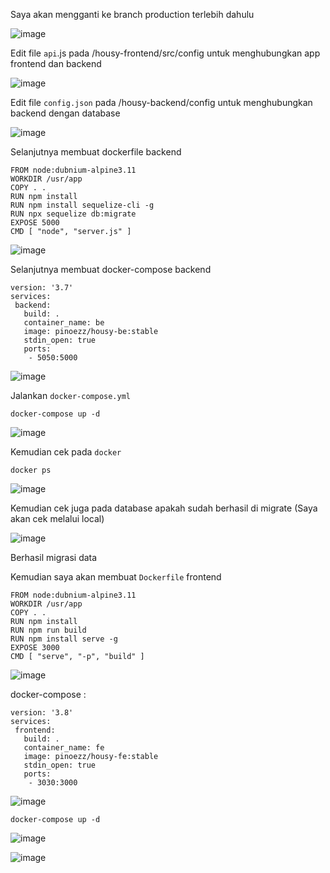 Saya akan mengganti ke branch production terlebih dahulu

![image](https://user-images.githubusercontent.com/106061407/176349334-ef8b535e-4fa0-4c87-a9f6-ea75ea8d8ae6.png)

Edit file `api`.js pada /housy-frontend/src/config untuk menghubungkan app frontend dan backend

![image](https://user-images.githubusercontent.com/106061407/176350029-0649e568-9957-4b5d-b842-7fbc6003c5cb.png)

Edit file `config.json` pada /housy-backend/config untuk menghubungkan backend dengan database

![image](https://user-images.githubusercontent.com/106061407/176350773-85b0fab3-51af-4994-bb11-5b6352ebc133.png)


Selanjutnya membuat dockerfile backend

```
FROM node:dubnium-alpine3.11
WORKDIR /usr/app
COPY . .
RUN npm install
RUN npm install sequelize-cli -g
RUN npx sequelize db:migrate
EXPOSE 5000
CMD [ "node", "server.js" ]

```

![image](https://user-images.githubusercontent.com/106061407/176438058-11e68ad8-6d96-4de8-a433-f79129179d20.png)


Selanjutnya membuat docker-compose backend

```
version: '3.7'
services:
 backend:
   build: .
   container_name: be
   image: pinoezz/housy-be:stable
   stdin_open: true
   ports:
    - 5050:5000
```

![image](https://user-images.githubusercontent.com/106061407/176355566-b9904f5d-6f84-4e09-b03b-71eac12bdb50.png)

Jalankan `docker-compose.yml` 

```
docker-compose up -d
```

![image](https://user-images.githubusercontent.com/106061407/176361665-0bcd410a-6a0f-439a-afaa-15c1096b2b4d.png)

Kemudian cek pada `docker` 

```
docker ps
```

![image](https://user-images.githubusercontent.com/106061407/176365877-e06494b4-ac2c-4b1a-8762-6a7a4a68190b.png)

Kemudian cek juga pada database apakah sudah berhasil di migrate (Saya akan cek melalui local)

![image](https://user-images.githubusercontent.com/106061407/176366075-b7cf78d7-eb58-42ab-8100-24a7d93f5095.png)

Berhasil migrasi data 

Kemudian saya akan membuat `Dockerfile` frontend

```
FROM node:dubnium-alpine3.11
WORKDIR /usr/app
COPY . .
RUN npm install
RUN npm run build
RUN npm install serve -g
EXPOSE 3000
CMD [ "serve", "-p", "build" ]
```

![image](https://user-images.githubusercontent.com/106061407/176432529-7273cc93-2f75-4bee-849f-e6dd49d3f8b1.png)

docker-compose :

```
version: '3.8'
services:
 frontend:
   build: .
   container_name: fe
   image: pinoezz/housy-fe:stable
   stdin_open: true
   ports:
    - 3030:3000
```

![image](https://user-images.githubusercontent.com/106061407/176432830-17a65beb-8ee0-416c-96f1-c44cb024f472.png)

```
docker-compose up -d
```

![image](https://user-images.githubusercontent.com/106061407/176434052-7ef01309-fc48-4e09-8cd5-40281da83848.png)


![image](https://user-images.githubusercontent.com/106061407/176436964-384d5b24-4075-4627-aae3-50d662e138fe.png)

